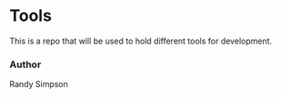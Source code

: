 # Tools

This is a repo that will be used to hold different tools for development.

### Author

Randy Simpson
